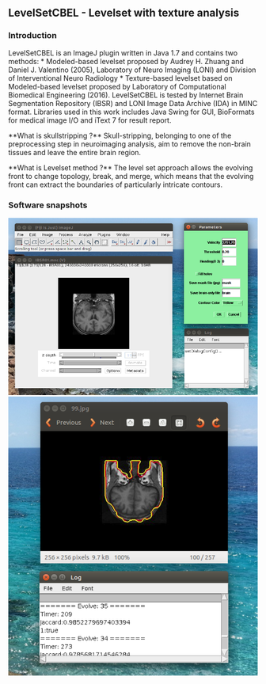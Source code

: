 ## LevelSetCBEL - Levelset with texture analysis
  
### Introduction

<p> LevelSetCBEL is an ImageJ plugin written in Java 1.7 and contains two methods:
* Modeled-based levelset proposed by Audrey H. Zhuang and Daniel J. Valentino (2005), Laboratory of Neuro Imaging (LONI) and Division of Interventional Neuro Radiology
* Texture-based levelset based on Modeled-based levelset proposed by Laboratory of Computational Biomedical Engineering (2016).
LevelSetCBEL is tested by Internet Brain Segmentation Repository (IBSR) and LONI
Image Data Archive (IDA) in MINC format. Libraries used in this work includes Java Swing
for GUI, BioFormats for medical image I/O and iText 7 for result report.
<p> **What is skullstripping ?** Skull-stripping, belonging to one of the preprocessing step in neuroimaging analysis, aim to remove the non-brain tissues and leave the entire brain region.
<p> **What is Levelset method ?** The level set approach allows the evolving front to change topology, break, and merge, which means that the evolving front can extract the boundaries of particularly intricate contours. <https://math.berkeley.edu/~sethian/2006/Applications/Medical_Imaging/artery.html>

### Software snapshots
![Alt text](https://raw.githubusercontent.com/blueclowd/Skullstripping/a0df17e583b8cc1fbb0e18e06450a3c2d0daaadc/LevelSetCBEL.png)
![Alt text](https://raw.githubusercontent.com/blueclowd/Skullstripping/master/Illustration%202.png)

